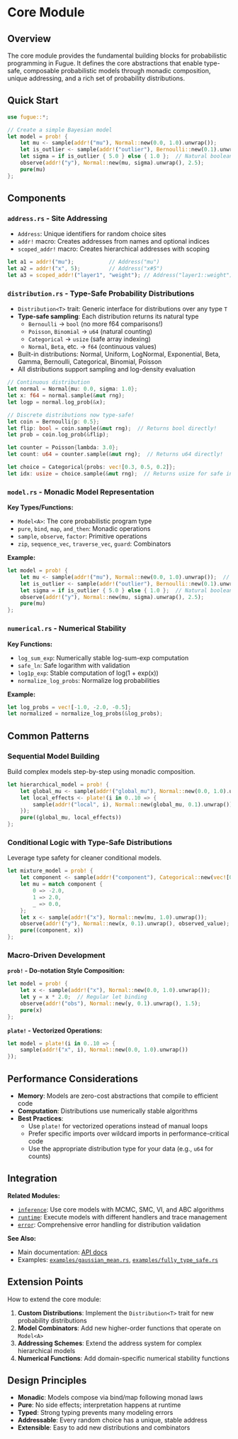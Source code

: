 # Core Module

## Overview

The core module provides the fundamental building blocks for probabilistic programming in Fugue. It defines the core abstractions that enable type-safe, composable probabilistic models through monadic composition, unique addressing, and a rich set of probability distributions.

## Quick Start

```rust
use fugue::*;

// Create a simple Bayesian model
let model = prob! {
    let mu <- sample(addr!("mu"), Normal::new(0.0, 1.0).unwrap());
    let is_outlier <- sample(addr!("outlier"), Bernoulli::new(0.1).unwrap());  // Returns bool!
    let sigma = if is_outlier { 5.0 } else { 1.0 };  // Natural boolean usage
    observe(addr!("y"), Normal::new(mu, sigma).unwrap(), 2.5);
    pure(mu)
};
```

## Components

### `address.rs` - Site Addressing

- `Address`: Unique identifiers for random choice sites
- `addr!` macro: Creates addresses from names and optional indices
- `scoped_addr!` macro: Creates hierarchical addresses with scoping

```rust
let a1 = addr!("mu");           // Address("mu")
let a2 = addr!("x", 5);         // Address("x#5")
let a3 = scoped_addr!("layer1", "weight"); // Address("layer1::weight")
```

### `distribution.rs` - Type-Safe Probability Distributions

- `Distribution<T>` trait: Generic interface for distributions over any type `T`
- **Type-safe sampling**: Each distribution returns its natural type
  - `Bernoulli` → `bool` (no more f64 comparisons!)
  - `Poisson`, `Binomial` → `u64` (natural counting)
  - `Categorical` → `usize` (safe array indexing)
  - `Normal`, `Beta`, etc. → `f64` (continuous values)
- Built-in distributions: Normal, Uniform, LogNormal, Exponential, Beta, Gamma, Bernoulli, Categorical, Binomial, Poisson
- All distributions support sampling and log-density evaluation

```rust
// Continuous distribution
let normal = Normal{mu: 0.0, sigma: 1.0};
let x: f64 = normal.sample(&mut rng);
let logp = normal.log_prob(&x);

// Discrete distributions now type-safe!
let coin = Bernoulli{p: 0.5};
let flip: bool = coin.sample(&mut rng);  // Returns bool directly!
let prob = coin.log_prob(&flip);

let counter = Poisson{lambda: 3.0};
let count: u64 = counter.sample(&mut rng);  // Returns u64 directly!

let choice = Categorical{probs: vec![0.3, 0.5, 0.2]};
let idx: usize = choice.sample(&mut rng);  // Returns usize for safe indexing!
```

### `model.rs` - Monadic Model Representation

**Key Types/Functions:**

- `Model<A>`: The core probabilistic program type
- `pure`, `bind`, `map`, `and_then`: Monadic operations
- `sample`, `observe`, `factor`: Primitive operations
- `zip`, `sequence_vec`, `traverse_vec`, `guard`: Combinators

**Example:**

```rust
let model = prob! {
    let mu <- sample(addr!("mu"), Normal::new(0.0, 1.0).unwrap());  // Returns f64
    let is_outlier <- sample(addr!("outlier"), Bernoulli::new(0.1).unwrap());  // Returns bool!
    let sigma = if is_outlier { 5.0 } else { 1.0 };  // Natural boolean usage
    observe(addr!("y"), Normal::new(mu, sigma).unwrap(), 2.5);
    pure(mu)
};
```

### `numerical.rs` - Numerical Stability

**Key Functions:**

- `log_sum_exp`: Numerically stable log-sum-exp computation
- `safe_ln`: Safe logarithm with validation
- `log1p_exp`: Stable computation of log(1 + exp(x))
- `normalize_log_probs`: Normalize log probabilities

**Example:**

```rust
let log_probs = vec![-1.0, -2.0, -0.5];
let normalized = normalize_log_probs(&log_probs);
```

## Common Patterns

### Sequential Model Building

Build complex models step-by-step using monadic composition.

```rust
let hierarchical_model = prob! {
    let global_mu <- sample(addr!("global_mu"), Normal::new(0.0, 1.0).unwrap());
    let local_effects <- plate!(i in 0..10 => {
        sample(addr!("local", i), Normal::new(global_mu, 0.1).unwrap())
    });
    pure((global_mu, local_effects))
};
```

### Conditional Logic with Type-Safe Distributions

Leverage type safety for cleaner conditional models.

```rust
let mixture_model = prob! {
    let component <- sample(addr!("component"), Categorical::new(vec![0.3, 0.7]).unwrap()); // Returns usize!
    let mu = match component {
        0 => -2.0,
        1 => 2.0,
        _ => 0.0,
    };
    let x <- sample(addr!("x"), Normal::new(mu, 1.0).unwrap());
    observe(addr!("y"), Normal::new(x, 0.1).unwrap(), observed_value);
    pure((component, x))
};
```

### Macro-Driven Development

**`prob!` - Do-notation Style Composition:**

```rust
let model = prob! {
    let x <- sample(addr!("x"), Normal::new(0.0, 1.0).unwrap());
    let y = x * 2.0;  // Regular let binding
    observe(addr!("obs"), Normal::new(y, 0.1).unwrap(), 1.5);
    pure(x)
};
```

**`plate!` - Vectorized Operations:**

```rust
let model = plate!(i in 0..10 => {
    sample(addr!("x", i), Normal::new(0.0, 1.0).unwrap())
});
```

## Performance Considerations

- **Memory**: Models are zero-cost abstractions that compile to efficient code
- **Computation**: Distributions use numerically stable algorithms
- **Best Practices**:
  - Use `plate!` for vectorized operations instead of manual loops
  - Prefer specific imports over wildcard imports in performance-critical code
  - Use the appropriate distribution type for your data (e.g., `u64` for counts)

## Integration

**Related Modules:**

- [`inference`](../inference/README.md): Use core models with MCMC, SMC, VI, and ABC algorithms
- [`runtime`](../runtime/README.md): Execute models with different handlers and trace management
- [`error`](../error.rs): Comprehensive error handling for distribution validation

**See Also:**

- Main documentation: [API docs](https://docs.rs/fugue)
- Examples: [`examples/gaussian_mean.rs`](../../examples/gaussian_mean.rs), [`examples/fully_type_safe.rs`](../../examples/fully_type_safe.rs)

## Extension Points

How to extend the core module:

1. **Custom Distributions**: Implement the `Distribution<T>` trait for new probability distributions
2. **Model Combinators**: Add new higher-order functions that operate on `Model<A>`
3. **Addressing Schemes**: Extend the address system for complex hierarchical models
4. **Numerical Functions**: Add domain-specific numerical stability functions

## Design Principles

- **Monadic**: Models compose via bind/map following monad laws
- **Pure**: No side effects; interpretation happens at runtime
- **Typed**: Strong typing prevents many modeling errors
- **Addressable**: Every random choice has a unique, stable address
- **Extensible**: Easy to add new distributions and combinators
